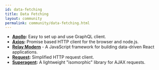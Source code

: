 ```yaml
---
id: data-fetching
title: Data Fetching
layout: community
permalink: community/data-fetching.html
---
```


* **[Apollo](http://dev.apollodata.com/react/):** Easy to set up and use GraphQL client.
* **[Axios](https://github.com/mzabriskie/axios):** Promise based HTTP client for the browser and node.js.
* **[Relay Modern](https://facebook.github.io/relay/docs/relay-modern.html)** - A JavaScript framework for building data-driven React applications.
* **[Request](https://github.com/request/request):** Simplified HTTP request client.
* **[Superagent](https://visionmedia.github.io/superagent/):** A lightweight "isomorphic" library for AJAX requests.
